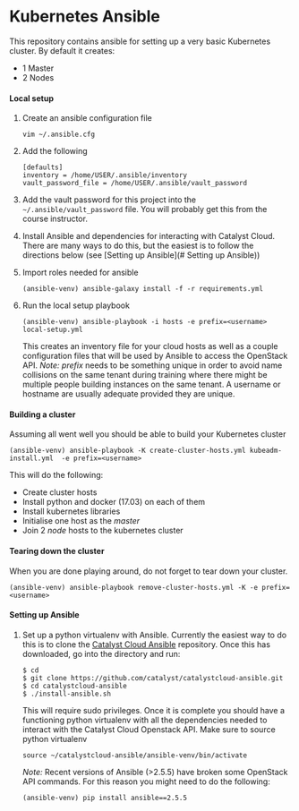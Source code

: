 # Kubernetes Ansible

This repository contains ansible for setting up a very basic Kubernetes
cluster. By default it creates:

* 1 Master 
* 2 Nodes


#### Local setup
1. Create an ansible configuration file
   ```
   vim ~/.ansible.cfg
   ```

1. Add the following
   ```
   [defaults]
   inventory = /home/USER/.ansible/inventory
   vault_password_file = /home/USER/.ansible/vault_password
   ```
1. Add the vault password for this project into the `~/.ansible/vault_password` file. You will probably get this from the course instructor.
1. Install Ansible and dependencies for interacting with Catalyst Cloud. There
   are many ways to do this, but the easiest is to follow the directions below
   (see [Setting up Ansible](# Setting up Ansible))
1. Import roles needed for ansible
   ```
   (ansible-venv) ansible-galaxy install -f -r requirements.yml
   ```
1. Run the local setup playbook
   ```
   (ansible-venv) ansible-playbook -i hosts -e prefix=<username> local-setup.yml
   ```
   This creates an inventory file for your cloud hosts as well as a couple
   configuration files that will be used by Ansible to access the OpenStack
   API.
   *Note:* _prefix_ needs to be something unique in order to avoid name
   collisions on the same tenant during training where there might be multiple
   people building instances on the same tenant. A username or hostname are
   usually adequate provided they are unique.


#### Building a cluster

Assuming all went well you should be able to build your Kubernetes cluster

```
(ansible-venv) ansible-playbook -K create-cluster-hosts.yml kubeadm-install.yml  -e prefix=<username> 
```

This will do the following:

* Create cluster hosts
* Install python and docker (17.03) on each of them
* Install kubernetes libraries
* Initialise one host as the _master_
* Join 2 _node_ hosts to the kubernetes cluster



#### Tearing down the cluster

When you are done playing around, do not forget to tear down your cluster. 

```
(ansible-venv) ansible-playbook remove-cluster-hosts.yml -K -e prefix=<username>
```


#### Setting up Ansible 
1. Set up a python virtualenv with Ansible. Currently the easiest way to do
   this is to clone the [Catalyst Cloud Ansible](https://github.com/catalyst/catalystcloud-ansible.git) repository. Once this has downloaded, go into the directory and run:
   ```
   $ cd
   $ git clone https://github.com/catalyst/catalystcloud-ansible.git
   $ cd catalystcloud-ansible
   $ ./install-ansible.sh
   ```
   This will require sudo privileges. Once it is complete you should have a
   functioning python virtualenv with all the dependencies needed to interact
   with the Catalyst Cloud Openstack API. Make sure to source python
   virtualenv
   ```
   source ~/catalystcloud-ansible/ansible-venv/bin/activate
   ```
   *Note:* Recent versions of Ansible (>2.5.5) have broken some OpenStack API
   commands. For this reason you might need to do the following:
   ```
   (ansible-venv) pip install ansible==2.5.5
   ```
